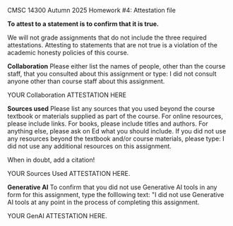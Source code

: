 CMSC 14300
Autumn 2025
Homework #4: Attestation file

**To attest to a statement is to confirm that it is true.**

We will not grade assignments that do not include the three required
attestations.  Attesting to statements that are not true is a
violation of the academic honesty policies of this course.

**Collaboration** Please either list the names of people, other than
 the course staff, that you consulted about this assignment or type: I
 did not consult anyone other than course staff about this assignment.

YOUR Collaboration ATTESTATION HERE

**Sources used** Please list any sources that you used beyond the
 course textbook or materials supplied as part of the course. For
 online resources, please include links. For books, please include
 titles and authors.  For anything else, please ask on Ed what you
 should include.  If you did not use any resources beyond the textbook
 and/or course materials, please type: I did not use any additional
 resources on this assignment.

 When in doubt, add a citation!

YOUR Sources Used ATTESTATION HERE.

**Generative AI** To confirm that you did not use Generative AI tools
  in any form for this assignment, type the folllowing text: "I did
  not use Generative AI tools at any point in the process of
  completing this assignment.

YOUR GenAI ATTESTATION HERE.

